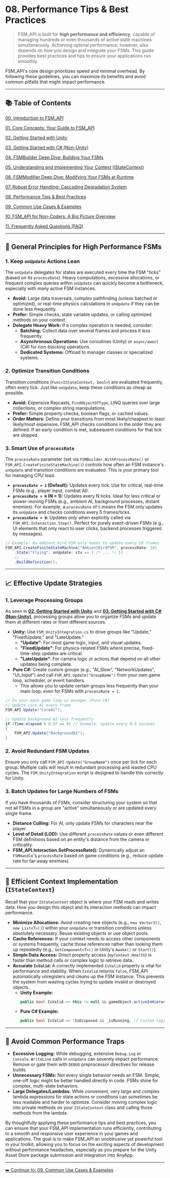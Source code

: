 # 08\. Performance Tips & Best Practices

> FSM\_API is built for **high performance and efficiency**, capable of managing hundreds or even thousands of active state machines simultaneously. Achieving optimal performance, however, also depends on how you design and integrate your FSMs. This guide provides best practices and tips to ensure your applications run smoothly.

FSM\_API's core design prioritizes speed and minimal overhead. By following these guidelines, you can maximize its benefits and avoid common pitfalls that might impact performance.

-----

## 📚 Table of Contents

[00. Introduction to FSM\_API](https://www.google.com/search?q=00_Introduction.md)

[01. Core Concepts: Your Guide to FSM\_API](https://www.google.com/search?q=01_Core_Concepts.md)

[02. Getting Started with Unity](https://www.google.com/search?q=02_Getting_Started_Unity.md)

[03. Getting Started with C\# (Non-Unity)](https://www.google.com/search?q=03_Getting_Started_CSharp.md)

[04. FSMBuilder Deep Dive: Building Your FSMs](https://www.google.com/search?q=04_FSM_Builder_Deep_Dive.md)

[05. Understanding and Implementing Your Context (IStateContext)](https://www.google.com/search?q=05_Context_Implementation.md)

[06. FSMModifier Deep Dive: Modifying Your FSMs at Runtime](https://www.google.com/search?q=06_FSM_Modifier_Deep_Dive.md)

[07. Robust Error Handling: Cascading Degradation System](https://www.google.com/search?q=07_Error_Handling.md)

[08. Performance Tips & Best Practices](https://www.google.com/search?q=08_Performance_Tips.md)

[09. Common Use Cases & Examples](https://www.google.com/search?q=09_Common_Use_Cases.md)

[10. FSM\_API for Non-Coders: A Big Picture Overview](https://www.google.com/search?q=10_Non_Coder_Overview.md)

[11. Frequently Asked Questions (FAQ)](https://www.google.com/search?q=11_FAQ.md)

-----

## 🚀 General Principles for High Performance FSMs

### 1\. **Keep `onUpdate` Actions Lean**

The `onUpdate` delegates for states are executed every time the FSM "ticks" (based on its `processRate`). Heavy computations, excessive allocations, or frequent complex queries within `onUpdate` can quickly become a bottleneck, especially with many active FSM instances.

  * **Avoid:** Large data traversals, complex pathfinding (unless batched or optimized), or real-time physics calculations in `onUpdate` if they can be done less frequently.
  * **Prefer:** Simple checks, state variable updates, or calling optimized methods on your context.
  * **Delegate Heavy Work:** If a complex operation is needed, consider:
      * **Batching:** Collect data over several frames and process it less frequently.
      * **Asynchronous Operations:** Use coroutines (Unity) or `async/await` (C\#) for non-blocking operations.
      * **Dedicated Systems:** Offload to manager classes or specialized systems.

### 2\. **Optimize Transition Conditions**

Transition conditions (`Func<IStateContext, bool>`) are evaluated frequently, often every tick. Just like `onUpdate`, keep these conditions as cheap as possible.

  * **Avoid:** Expensive Raycasts, `FindObjectOfType`, LINQ queries over large collections, or complex string manipulations.
  * **Prefer:** Simple property checks, boolean flags, or cached values.
  * **Order Matters:** Define your transitions from most likely/cheapest to least likely/most expensive. FSM\_API checks conditions in the order they are defined. If an early condition is met, subsequent conditions for that tick are skipped.

### 3\. **Smart Use of `processRate`**

The `processRate` parameter (set via `FSMBuilder.WithProcessRate()` or `FSM_API.CreateFiniteStateMachine()`) controls how often an FSM instance's `onUpdate` and transition conditions are evaluated. This is your primary tool for managing CPU load.

  * **`processRate = 1` (Default):** Updates every tick. Use for critical, real-time FSMs (e.g., player input, combat AI).
  * **`processRate = N` (N \> 1):** Updates every N ticks. Ideal for less critical or slower-moving FSMs (e.g., ambient AI, background processes, distant enemies). For example, a `processRate` of `5` means the FSM only updates its `onUpdate` and checks conditions every 5 frames/ticks.
  * **`processRate = 0`:** Updates *only* when explicitly called via `FSM_API.Interaction.Step()`. Perfect for purely event-driven FSMs (e.g., UI elements that only react to user clicks, backend processes triggered by messages).

<!-- end list -->

```csharp
// Example: An ambient bird FSM only needs to update every 10 frames
FSM_API.CreateFiniteStateMachine("AmbientBirdFSM", processRate: 10)
    .State("Flying", onUpdate: ctx => { /* ... */ })
    // ...
    .BuildDefinition();
```

-----

## 📈 Effective Update Strategies

### 1\. **Leverage Processing Groups**

As seen in **[02. Getting Started with Unity](https://www.google.com/search?q=02_Getting_Started_Unity.md)** and **[03. Getting Started with C\# (Non-Unity)](https://www.google.com/search?q=03_Getting_Started_CSharp.md)**, processing groups allow you to organize FSMs and update them at different rates or from different sources.

  * **Unity:** Use `FSM_UnityIntegration.cs` to drive groups like "Update," "FixedUpdate," and "LateUpdate."
      * **"Update"**: For most game logic, input, and visual updates.
      * **"FixedUpdate"**: For physics-related FSMs where precise, fixed-time-step updates are critical.
      * **"LateUpdate"**: For camera logic or actions that depend on all other updates being complete.
  * **Pure C\#:** Create custom groups (e.g., "AI\_Slow", "NetworkUpdates", "UI\_Input") and call `FSM_API.Update("GroupName")` from your own game loop, scheduler, or event handlers.
      * This allows you to update certain groups less frequently than your main loop, even for FSMs with `processRate = 1`.

<!-- end list -->

```csharp
// In your main game loop or manager (Pure C#)
// Update core AI every frame
FSM_API.Update("CoreAI");

// Update background AI less frequently
if (Time.elapsed % 0.5f == 0) // Example: update every 0.5 seconds
{
    FSM_API.Update("BackgroundAI");
}
```

### 2\. **Avoid Redundant FSM Updates**

Ensure you only call `FSM_API.Update("GroupName")` once per tick for each group. Multiple calls will result in redundant processing and wasted CPU cycles. The `FSM_UnityIntegration` script is designed to handle this correctly for Unity.

### 3\. **Batch Updates for Large Numbers of FSMs**

If you have thousands of FSMs, consider structuring your system so that not all FSMs in a group are "active" simultaneously or are updated every single frame.

  * **Distance Culling:** For AI, only update FSMs for characters near the player.
  * **Level of Detail (LOD):** Use different `processRate` values or even different FSM definitions based on an entity's distance from the camera or criticality.
  * **FSM\_API.Interaction.SetProcessRate():** Dynamically adjust an `FSMHandle`'s `processRate` based on game conditions (e.g., reduce update rate for far-away enemies).

-----

## 🧹 Efficient Context Implementation (`IStateContext`)

Recall that your `IStateContext` object is where your FSM reads and writes data. How you design this object and its interaction methods can impact performance.

  * **Minimize Allocations:** Avoid creating new objects (e.g., `new Vector3()`, `new List<T>()`) within your `onUpdate` or transition conditions unless absolutely necessary. Reuse existing objects or use object pools.
  * **Cache References:** If your context needs to access other components or systems frequently, cache those references rather than looking them up repeatedly (e.g., `GetComponent<T>()` in Unity's `Awake()` or `Start()`).
  * **Simple Data Access:** Direct property access (`myContext.Health`) is faster than method calls or complex logic to retrieve data.
  * **Accurate `IsValid`:** A correctly implemented `IsValid` property is vital for performance and stability. When `IsValid` returns `false`, FSM\_API automatically unregisters and cleans up the FSM instance. This prevents the system from wasting cycles trying to update invalid or destroyed objects.
      * **Unity Example:**
        ```csharp
        public bool IsValid => this != null && gameObject.activeInHierarchy;
        ```
      * **Pure C\# Example:**
        ```csharp
        public bool IsValid => !IsDisposed && _isRunning; // Custom logic
        ```

-----

## 🚫 Avoid Common Performance Traps

  * **Excessive Logging:** While debugging, extensive `Debug.Log` or `Console.WriteLine` calls in `onUpdate` can severely impact performance. Remove or gate them with `DEBUG` preprocessor directives for release builds.
  * **Unnecessary FSMs:** Not every single behavior needs an FSM. Simple, one-off logic might be better handled directly in code. FSMs shine for complex, multi-state behaviors.
  * **Large Delegates/Lambdas:** While convenient, very large and complex lambda expressions for state actions or conditions can sometimes be less readable and harder to optimize. Consider moving complex logic into private methods on your `IStateContext` class and calling those methods from the lambda.

By thoughtfully applying these performance tips and best practices, you can ensure that your FSM\_API implementation runs efficiently, contributing to a smooth and responsive user experience in your games and applications. The goal is to make FSM\_API an unobtrusive yet powerful tool in your toolkit, allowing you to focus on the exciting aspects of development without performance headaches, especially as you prepare for the Unity Asset Store package submission and integration into AnyApp.

-----

[➡️ Continue to: 09. Common Use Cases & Examples](https://www.google.com/search?q=09_Common_Use_Cases.md)